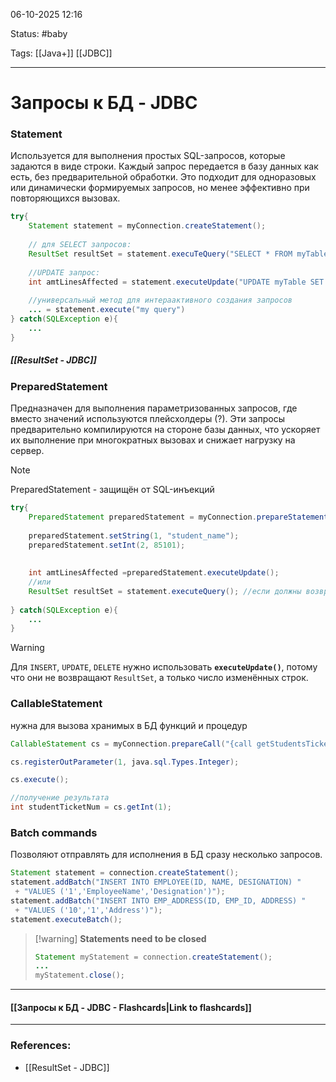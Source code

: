 
06-10-2025 12:16

Status: #baby

Tags: [[Java+]] [[JDBC]]

---
# Запросы к БД - JDBC


### Statement

Используется для выполнения простых SQL-запросов, которые задаются в виде строки. Каждый запрос передается в базу данных как есть, без предварительной обработки. Это подходит для одноразовых или динамически формируемых запросов, но менее эффективно при повторяющихся вызовах.

```java
try{
	Statement statement = myConnection.createStatement();
	
	// для SELECT запросов:
	ResultSet resultSet = statement.execuTeQuery("SELECT * FROM myTable");
	
	//UPDATE запрос:
	int amtLinesAffected = statement.executeUpdate("UPDATE myTable SET my_field = 0 WHERE myField IS NULL;");
	
	//универсальный метод для интераактивного создания запросов
	... = statement.execute("my query") 	
} catch(SQLException e){
	...
}
```
##### [[ResultSet - JDBC]]
### PreparedStatement

Предназначен для выполнения параметризованных запросов, где вместо значений используются плейсхолдеры (?). Эти запросы предварительно компилируются на стороне базы данных, что ускоряет их выполнение при многократных вызовах и снижает нагрузку на сервер.

>[!note]
>PreparedStatement - защищён от SQL-инъекций

```java
try{
	PreparedStatement preparedStatement = myConnection.prepareStatement("INSERT INTO students (name, id) VALUES(?, ?);");
	
	preparedStatement.setString(1, "student_name");
	preparedStatement.setInt(2, 85101);
	
	
	int amtLinesAffected =preparedStatement.executeUpdate();
	//или
	ResultSet resultSet = statement.executeQuery(); //если должны возвращаться какие-то строки
	
} catch(SQLException e){
	...
}
```

> [!warning]
> Для `INSERT`, `UPDATE`, `DELETE` нужно использовать **`executeUpdate()`**, потому что они не возвращают `ResultSet`, а только число изменённых строк.

### CallableStatement

нужна для вызова хранимых в БД функций и процедур

```java
CallableStatement cs = myConnection.prepareCall("{call getStudentsTicketNum(?)}");

cs.registerOutParameter(1, java.sql.Types.Integer);

cs.execute();

//получение результата
int studentTicketNum = cs.getInt(1);
```


### Batch commands

Позволяют отправлять для исполнения в БД сразу несколько запросов.

```java
Statement statement = connection.createStatement();
statement.addBatch("INSERT INTO EMPLOYEE(ID, NAME, DESIGNATION) "
 + "VALUES ('1','EmployeeName','Designation')");
statement.addBatch("INSERT INTO EMP_ADDRESS(ID, EMP_ID, ADDRESS) "
 + "VALUES ('10','1','Address')");
statement.executeBatch();
```


> [!warning] **Statements need to be closed**
> ```java
> Statement myStatement = connection.createStatement();
> ...
> myStatement.close();
> ```

----
#### [[Запросы к БД - JDBC - Flashcards|Link to flashcards]]



---
### References:

- [[ResultSet - JDBC]]
